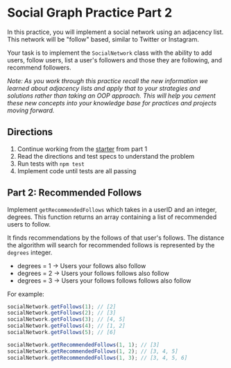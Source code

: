 # Social Graph Practice Part 2

In this practice, you will implement a social network using an adjacency list.
This network will be "follow" based, similar to Twitter or Instagram.

Your task is to implement the `SocialNetwork` class with the ability to add
users, follow users, list a user's followers and those they are following,
and recommend followers.

*Note: As you work through this practice recall the new information we learned about adjacency lists and apply that to your strategies and solutions rather than taking an OOP approach. This will help you cement these new concepts into your knowledge base for practices and projects moving forward.*

## Directions

1. Continue working from the [starter] from part 1
2. Read the directions and test specs to understand the problem
3. Run tests with `npm test`
4. Implement code until tests are all passing

## Part 2: Recommended Follows

Implement `getRecommendedFollows` which takes in a userID and an integer,
degrees. This function returns an array containing a list of recommended
users to follow.

It finds recommendations by the follows of that user's follows. The distance the algorithm will search for recommended follows is represented by the `degrees` integer.

* degrees = 1 -> Users your follows also follow
* degrees = 2 -> Users your follows follows also follow
* degrees = 3 -> Users your follows follows follows also follow

For example:

```js
socialNetwork.getFollows(1); // [2]
socialNetwork.getFollows(2); // [3]
socialNetwork.getFollows(3); // [4, 5]
socialNetwork.getFollows(4); // [1, 2]
socialNetwork.getFollows(5); // [6]

socialNetwork.getRecommendedFollows(1, 1); // [3]
socialNetwork.getRecommendedFollows(1, 2); // [3, 4, 5]
socialNetwork.getRecommendedFollows(1, 3); // [3, 4, 5, 6]
```


[starter]: https://github.com/appacademy/practice-for-week-06-social-graph-practice